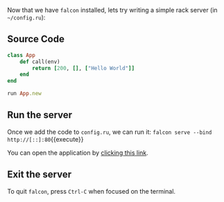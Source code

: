 Now that we have `falcon` installed, lets try writing a simple rack server (in `~/config.ru`):

## Source Code

```ruby
class App
	def call(env)
		return [200, [], ["Hello World"]]
	end
end

run App.new
```

## Run the server

Once we add the code to `config.ru`, we can run it:
`falcon serve --bind http://[::]:80`{{execute}}

You can open the application by [clicking this link](https://[[HOST_SUBDOMAIN]]-80-[[KATACODA_HOST]].environments.katacoda.com/).

## Exit the server

To quit `falcon`, press `Ctrl-C` when focused on the terminal.
